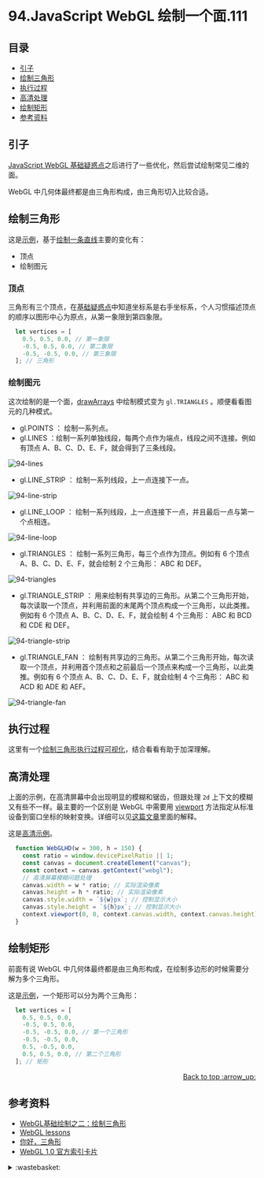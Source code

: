 # 94.JavaScript WebGL 绘制一个面.111
## <a name="index"></a> 目录
- [引子](#start)
- [绘制三角形](#triangle)
- [执行过程](#execute)
- [高清处理](#hd)
- [绘制矩形](#rectangle)
- [参考资料](#reference)

## <a name="start"></a> 引子
[JavaScript WebGL 基础疑惑点][url-pre]之后进行了一些优化，然后尝试绘制常见二维的面。

WebGL 中几何体最终都是由三角形构成，由三角形切入比较合适。

## <a name="triangle"></a> 绘制三角形
这是[示例][url-9]，基于[绘制一条直线][url-5]主要的变化有：
- 顶点
- 绘制图元

### 顶点
三角形有三个顶点，在[基础疑惑点][url-pre]中知道坐标系是右手坐标系，个人习惯描述顶点的顺序以图形中心为原点，从第一象限到第四象限。
```js
  let vertices = [
    0.5, 0.5, 0.0, // 第一象限
    -0.5, 0.5, 0.0, // 第二象限
    -0.5, -0.5, 0.0, // 第三象限
  ]; // 三角形
```

### 绘制图元
这次绘制的是一个面，[drawArrays][url-6] 中绘制模式变为 `gl.TRIANGLES` 。顺便看看图元的几种模式。

- gl.POINTS ： 绘制一系列点。
- gl.LINES ：绘制一系列单独线段，每两个点作为端点，线段之间不连接。例如有顶点 A、B、C、D、E、F，就会得到了三条线段。

![94-lines][url-local-1]

- gl.LINE_STRIP ： 绘制一系列线段，上一点连接下一点。

![94-line-strip][url-local-2]

- gl.LINE_LOOP ： 绘制一系列线段，上一点连接下一点，并且最后一点与第一个点相连。

![94-line-loop][url-local-3]

- gl.TRIANGLES ： 绘制一系列三角形，每三个点作为顶点。例如有 6 个顶点 A、B、C、D、E、F，就会绘制 2 个三角形： ABC 和 DEF。

![94-triangles][url-local-4]

- gl.TRIANGLE_STRIP ： 用来绘制有共享边的三角形。从第二个三角形开始，每次读取一个顶点，并利用前面的末尾两个顶点构成一个三角形，以此类推。例如有 6 个顶点 A、B、C、D、E、F，就会绘制 4 个三角形： ABC 和 BCD 和 CDE 和 DEF。

![94-triangle-strip][url-local-5]

- gl.TRIANGLE_FAN ： 绘制有共享边的三角形。从第二个三角形开始，每次读取一个顶点，并利用首个顶点和之前最后一个顶点来构成一个三角形，以此类推。例如有 6 个顶点 A、B、C、D、E、F，就会绘制 4 个三角形： ABC 和 ACD 和 ADE 和 AEF。

![94-triangle-fan][url-local-6]

## <a name="execute"></a> 执行过程
这里有一个[绘制三角形执行过程可视化][url-12]，结合看看有助于加深理解。

## <a name="hd"></a> 高清处理
上面的示例，在高清屏幕中会出现明显的模糊和锯齿，但跟处理 `2d` 上下文的模糊又有些不一样。最主要的一个区别是 WebGL 中需要用 [viewport][url-8] 方法指定从标准设备到窗口坐标的映射变换。详细可以见[这篇文章][url-7]里面的解释。

这是[高清示例][url-10]。

```js
  function WebGLHD(w = 300, h = 150) {
    const ratio = window.devicePixelRatio || 1;
    const canvas = document.createElement("canvas");
    const context = canvas.getContext("webgl");
    // 高清屏幕模糊问题处理
    canvas.width = w * ratio; // 实际渲染像素
    canvas.height = h * ratio; // 实际渲染像素
    canvas.style.width = `${w}px`; // 控制显示大小
    canvas.style.height = `${h}px`; // 控制显示大小
    context.viewport(0, 0, context.canvas.width, context.canvas.height);
  }
```

## <a name="rectangle"></a> 绘制矩形
前面有说 WebGL 中几何体最终都是由三角形构成，在绘制多边形的时候需要分解为多个三角形。

这是[示例][url-11]，一个矩形可以分为两个三角形：
```js
  let vertices = [
    0.5, 0.5, 0.0,
    -0.5, 0.5, 0.0,
    -0.5, -0.5, 0.0, // 第一个三角形
    -0.5, -0.5, 0.0,
    0.5, -0.5, 0.0,
    0.5, 0.5, 0.0, // 第二个三角形
  ]; // 矩形
```

<div align="right"><a href="#index">Back to top :arrow_up:</a></div>


## <a name="reference"></a> 参考资料
- [WebGL基础绘制之二：绘制三角形][url-4]
- [WebGL lessons][url-2]
- [你好，三角形][url-3]
- [WebGL 1.0 官方索引卡片][url-1]

[url-pre]:https://github.com/XXHolic/segment/issues/110
[url-1]:https://www.khronos.org/files/webgl/webgl-reference-card-1_0.pdf
[url-2]:https://webglfundamentals.org/
[url-3]:https://learnopengl-cn.github.io/01%20Getting%20started/04%20Hello%20Triangle/
[url-4]:http://www.jiazhengblog.com/blog/2016/02/19/2910/
[url-5]:https://github.com/XXHolic/segment/issues/109
[url-6]:https://developer.mozilla.org/en-US/docs/Web/API/WebGLRenderingContext/drawArrays
[url-7]:https://webglfundamentals.org/webgl/lessons/webgl-resizing-the-canvas.html
[url-8]:https://developer.mozilla.org/en-US/docs/Web/API/WebGLRenderingContext/viewport
[url-9]:https://xxholic.github.io/lab/segment/94/blur.html
[url-10]:https://xxholic.github.io/lab/segment/94/index.html
[url-11]:https://xxholic.github.io/lab/segment/94/rectangle.html
[url-12]:https://webglfundamentals.org/webgl/lessons/resources/webgl-state-diagram.html?exampleId=triangle#no-help


[url-local-1]:../images/94/1.png
[url-local-2]:../images/94/2.png
[url-local-3]:../images/94/3.png
[url-local-4]:../images/94/4.png
[url-local-5]:../images/94/5.png
[url-local-6]:../images/94/6.png

<details>
<summary>:wastebasket:</summary>

最近看了一部作品[《迪丽丽的奇幻巴黎》][url-poster]，里面人物服饰华丽又有特色，场景建筑也很精致。
故事表达了一种积极向上的态度，但剧情里面碰到的人大都非富即贵，的确有些奇幻。

![94-poster][url-local-poster]

</details>

[url-poster]:https://movie.douban.com/subject/26695000/
[url-local-poster]:../images/94/poster.png


